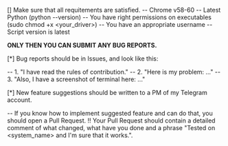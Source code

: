 [] Make sure that all requitements are satisfied.
-- Chrome v58-60
-- Latest Python (python --version)
-- You have right permissions on executables (sudo chmod +x <your_driver>)
-- You have an appropriate username
-- Script version is latest

**ONLY THEN YOU CAN SUBMIT ANY BUG REPORTS.**

[*] Bug reports should be in Issues, and look like this:

-- 1. "I have read the rules of contribution."
-- 2. "Here is my problem: ..."
-- 3. "Also, I have a screenshot of terminal here: ..."

[*] New feature suggestions should be written to a PM of my Telegram account.

-- If you know how to implement suggested feature and can do that, you should open a Pull Request.
!! Your Pull Request should contain a detailed comment of what changed, what have you done and a phrase "Tested on <system_name> and I'm sure that it works.".
